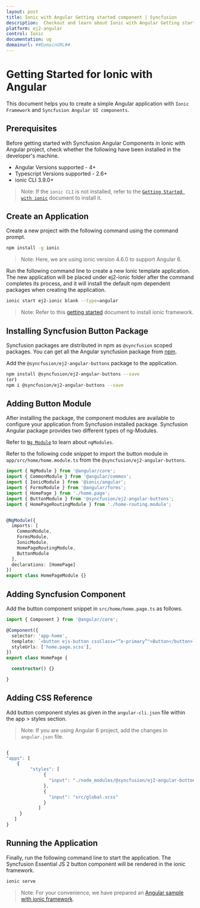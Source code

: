```yaml
---
layout: post
title: Ionic with Angular Getting started component | Syncfusion
description:  Checkout and learn about Ionic with Angular Getting started component of Syncfusion Essential JS 2 and more details.
platform: ej2-angular
control: Ionic 
documentation: ug
domainurl: ##DomainURL##
---
```


# Getting Started for Ionic with Angular

This document helps you to create a simple Angular application with `Ionic Framework` and `Syncfusion Angular UI components`.

## Prerequisites

Before getting started with Syncfusion Angular Components in Ionic with Angular project, check whether the following have been installed in the developer's machine.

* Angular Versions supported - 4+
* Typescript Versions supported - 2.6+
* ionic CLI 3.9.0+

>Note: If the `ionic CLI` is not installed, refer to the [`Getting Started with ionic`](https://ionicframework.com/getting-started/#cli) document to install it.

## Create an Application

Create a new project with the following command using the command prompt.

```bash
npm install -g ionic
```

>Note: Here, we are using ionic version 4.6.0 to support Angular 6.

Run the following command line to create a new Ionic template application. The new application will be placed under ej2-ionic folder after the command completes its process, and it will install the default npm dependent packages when creating the application.

```bash
ionic start ej2-ionic blank --type=angular 
```

>Note: Refer to this [getting started](https://ionicframework.com/getting-started/#cli) document to install ionic framework.

## Installing Syncfusion Button Package

Syncfusion packages are distributed in npm as `@syncfusion` scoped packages. You can get all the Angular syncfusion package from [npm]( https://www.npmjs.com/search?q=%40syncfusion%2Fej2-angular- ).

Add the `@syncfusion/ej2-angular-buttons` package to the application.

```bash
npm install @syncfusion/ej2-angular-buttons --save
(or)
npm i @syncfusion/ej2-angular-buttons --save
```

## Adding Button Module

After installing the package, the component modules are available to configure your application from Syncfusion installed package. Syncfusion Angular package provides two different types of ng-Modules.

Refer to [`Ng Module`](../common/ng-module.html) to learn about `ngModules`.

Refer to the following code snippet to import the button module in `app/src/home/home.module.ts` from the `@syncfusion/ej2-angular-buttons`.

```typescript
import { NgModule } from '@angular/core';
import { CommonModule } from '@angular/common';
import { IonicModule } from '@ionic/angular';
import { FormsModule } from '@angular/forms';
import { HomePage } from './home.page';
import { ButtonModule } from '@syncfusion/ej2-angular-buttons';
import { HomePageRoutingModule } from './home-routing.module';


@NgModule({
  imports: [
    CommonModule,
    FormsModule,
    IonicModule,
    HomePageRoutingModule,
    ButtonModule 
  ],
  declarations: [HomePage]
})
export class HomePageModule {}

```

## Adding Syncfusion Component

Add the button component snippet in `src/home/home.page.ts` as follows.

```typescript
import { Component } from '@angular/core';

@Component({
  selector: 'app-home',
  template: `<button ejs-button cssClass="”e-primary”">Button</button>`,
  styleUrls: ['home.page.scss'],
})
export class HomePage {

  constructor() {}

}

```

## Adding CSS Reference

Add button component styles as given in the `angular-cli.json` file within the app > styles section.

>Note: If you are using Angular 6 project, add the changes in `angular.json` file.

```typescript

{
"apps": [
    {
         "styles": [
              {
                "input": "./node_modules/@syncfusion/ej2-angular-buttons/styles/material.css"
              },
              {
                "input": "src/global.scss"
              }
            ]
     }
   ]
}

```

## Running the Application

Finally, run the following command line to start the application. The Syncfusion Essential JS 2 button component will be rendered in the ionic framework. 

 ```bash
ionic serve 
```

>Note: For your convenience, we have prepared an [Angular sample with ionic framework](https://github.com/SyncfusionExamples/ej2-angular-ionic).

